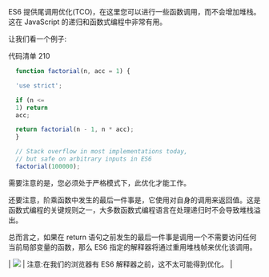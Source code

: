 ES6 提供尾调用优化(TCO)，在这里您可以进行一些函数调用，而不会增加堆栈。这在 JavaScript 的递归和函数式编程中非常有用。

让我们看一个例子:

代码清单 210

```js
  function factorial(n, acc = 1) {

  'use strict';

  if (n <=
  1) return
  acc;

  return factorial(n - 1, n * acc);
  }

  // Stack overflow in most implementations today,
  // but safe on arbitrary inputs in ES6
  factorial(100000);

```

需要注意的是，您必须处于严格模式下，此优化才能工作。

还要注意，阶乘函数中发生的最后一件事是，它使用对自身的调用来返回值。这是函数式编程的关键规则之一，大多数函数式编程语言在处理递归时不会导致堆栈溢出。

总而言之，如果在 return 语句之前发生的最后一件事是调用一个不需要访问任何当前局部变量的函数，那么 ES6 指定的解释器将通过重用堆栈帧来优化该调用。

| ![](../images/00003.gif) | 注意:在我们的浏览器有 ES6 解释器之前，这不太可能得到优化。 |